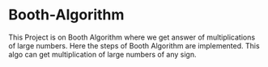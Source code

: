 # Booth-Algorithm
This Project is on Booth Algorithm where we get answer of multiplications of large numbers.
Here the steps of Booth Algorithm are implemented.
This algo can get multiplication of large numbers of any sign.
